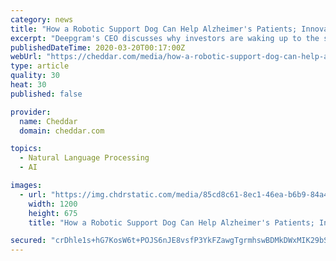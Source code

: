```yaml
---
category: news
title: "How a Robotic Support Dog Can Help Alzheimer's Patients; Innovation in Speech Recognition"
excerpt: "Deepgram's CEO discusses why investors are waking up to the speech recognition market; A look at CuriosityStream's ongoing 'Breakthrough' series to see how scientists are racing to find the cure for coronavirus."
publishedDateTime: 2020-03-20T00:17:00Z
webUrl: "https://cheddar.com/media/how-a-robotic-support-dog-can-help-alzheimers-patients-innovation-in-speech-recognition"
type: article
quality: 30
heat: 30
published: false

provider:
  name: Cheddar
  domain: cheddar.com

topics:
  - Natural Language Processing
  - AI

images:
  - url: "https://img.chdrstatic.com/media/85cd8c61-8ec1-46ea-b6b9-84a477e617f5.jpg?crop=1200:675,smart&width=1200&height=675&auto=webp"
    width: 1200
    height: 675
    title: "How a Robotic Support Dog Can Help Alzheimer's Patients; Innovation in Speech Recognition"

secured: "crDhle1s+hG7KosW6t+POJS6nJE8vsfP3YkFZawgTgrmhswBDMkDWxMIK29bSmJuLnYC3/yJRuduPswxip0JxG4Q+LeiyMaci/DWISMbWv+O2Ms81xC8f+rsteJkLzxuyY4RfmGjAnG40YsjLtVeKkE9KLdl1hvpSrhMUVXL9egAR3IKDXaLkgbQ0a/X86Z0rTsk/2Cvft6jbfGXSjiYg3RbO3sip5V0+VcW9lCe6Ycv8NBCNNW+fNjPB0rCmtuVYz4gc7s1/iQLFFHaO093cMvYWz1Ql07bKtFzideN/jAmZFOsvMHP6ugmGuOnrye7;9nfqS7eHua86qt5yBiu6DA=="
---
```


